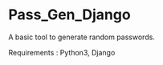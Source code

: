 # Pass_Gen_Django

A basic tool to generate random passwords.
<br />

Requirements : Python3, Django
<br />


